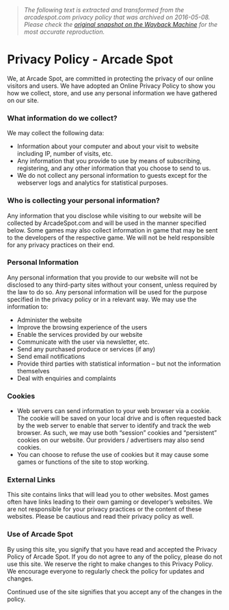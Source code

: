 > *The following text is extracted and transformed from the arcadespot.com privacy policy that was archived on 2016-05-08. Please check the [original snapshot on the Wayback Machine](https://web.archive.org/web/20160508183845id_/http%3A//www.arcadespot.com/privacy) for the most accurate reproduction.*

# Privacy Policy - Arcade Spot

We, at Arcade Spot, are committed in protecting the privacy of our online visitors and users. We have adopted an Online Privacy Policy to show you how we collect, store, and use any personal information we have gathered on our site.

### What information do we collect?

We may collect the following data:

  * Information about your computer and about your visit to website including IP, number of visits, etc.
  * Any information that you provide to use by means of subscribing, registering, and any other information that you choose to send to us.
  * We do not collect any personal information to guests except for the webserver logs and analytics for statistical purposes.



### Who is collecting your personal information?

Any information that you disclose while visiting to our website will be collected by ArcadeSpot.com and will be used in the manner specified below. Some games may also collect information in game that may be sent to the developers of the respective game. We will not be held responsible for any privacy practices on their end.

### Personal Information

Any personal information that you provide to our website will not be disclosed to any third-party sites without your consent, unless required by the law to do so. Any personal information will be used for the purpose specified in the privacy policy or in a relevant way. We may use the information to:

  * Administer the website
  * Improve the browsing experience of the users
  * Enable the services provided by our website
  * Communicate with the user via newsletter, etc.
  * Send any purchased produce or services (if any)
  * Send email notifications
  * Provide third parties with statistical information – but not the information themselves
  * Deal with enquiries and complaints



### Cookies

  * Web servers can send information to your web browser via a cookie. The cookie will be saved on your local drive and is often requested back by the web server to enable that server to identify and track the web browser. As such, we may use both “session” cookies and “persistent” cookies on our website. Our providers / advertisers may also send cookies.
  * You can choose to refuse the use of cookies but it may cause some games or functions of the site to stop working.



### External Links

This site contains links that will lead you to other websites. Most games often have links leading to their own gaming or developer’s websites. We are not responsible for your privacy practices or the content of these websites. Please be cautious and read their privacy policy as well.

### Use of Arcade Spot

By using this site, you signify that you have read and accepted the Privacy Policy of Arcade Spot. If you do not agree to any of the policy, please do not use this site. We reserve the right to make changes to this Privacy Policy. We encourage everyone to regularly check the policy for updates and changes.

Continued use of the site signifies that you accept any of the changes in the policy.

